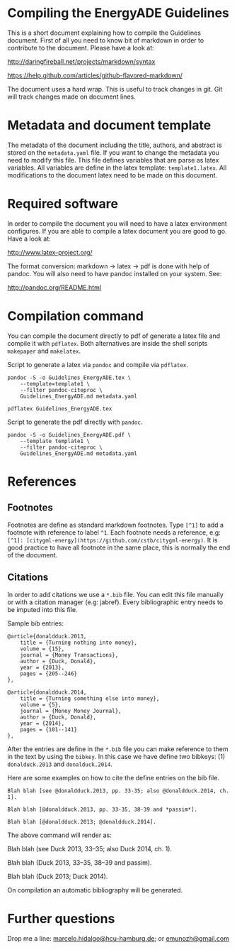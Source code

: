 # Compiling the EnergyADE Guidelines

This is a short document explaining how to compile the Guidelines document.
First of all you need to know bit of markdown in order to contribute to the
document. Please have a look at:

http://daringfireball.net/projects/markdown/syntax

https://help.github.com/articles/github-flavored-markdown/

The document uses a hard wrap. This is useful to track changes in git. Git will
track changes made on document lines.

# Metadata and document template

The metadata of the document including the title, authors, and abstract is
stored on the `metadata.yaml` file. If you want to change the metadata you need
to modify this file. This file defines variables that are parse as latex
variables. All variables are define in the latex template: `template1.latex`.
All modifications to the document latex need to be made on this document.

# Required software

In order to compile the document you will need to have a latex environment
configures. If you are able to compile a latex document you are good to go.
Have a look at:

http://www.latex-project.org/

The format conversion: markdown -> latex -> pdf is done with help of pandoc.
You will also need to have pandoc installed on your system. See:

http://pandoc.org/README.html

# Compilation command

You can compile the document directly to pdf of generate a latex file and
compile it with `pdflatex`. Both alternatives are inside the shell scripts
`makepaper` and `makelatex`. 

Script to generate a latex via `pandoc` and compile via `pdflatex`. 

``` shell
pandoc -S -o Guidelines_EnergyADE.tex \
    --template=template1 \
    --filter pandoc-citeproc \
    Guidelines_EnergyADE.md metadata.yaml

pdflatex Guidelines_EnergyADE.tex
```

Script to generate the pdf directly with `pandoc`.
```
pandoc -S -o Guidelines_EnergyADE.pdf \
    --template template1 \
    --filter pandoc-citeproc \
    Guidelines_EnergyADE.md metadata.yaml
```

# References

## Footnotes

Footnotes are define as standard markdown footnotes. Type `[^1]` to add a
footnote with reference to label `^1`. Each footnote needs a reference, e.g: 
`[^1]: [citygml-energy](https://github.com/cstb/citygml-energy)`.
It is good practice to have all footnote in the same place, this is normally the
end of the document. 

## Citations

In order to add citations we use a `*.bib` file. You can edit this file manually
or with a citation manager (e.g: jabref). Every bibliographic entry needs to be
imputed into this file.

Sample bib entries:

```
@article{donaldduck.2013,
	title = {Turning nothing into money},
	volume = {15},
	journal = {Money Transactions},
	author = {Duck, Donald},
	year = {2013},
	pages = {205--246}
},

@article{donaldduck.2014,
	title = {Turning something else into money},
	volume = {5},
	journal = {Money Money Journal},
	author = {Duck, Donald},
	year = {2014},
	pages = {101--141}
},
```

After the entries are define in the `*.bib` file you can make reference to them
in the text by using the `bibkey`. In this case we have define two bibkeys: (1)
`donalduck.2013` and `donalduck.2014`.

Here are some examples on how to cite the define entries on the bib file. 

```
Blah blah [see @donaldduck.2013, pp. 33-35; also @donaldduck.2014, ch. 1].

Blah blah [@donaldduck.2013, pp. 33-35, 38-39 and *passim*].

Blah blah [@donaldduck.2013; @donaldduck.2014].
```

The above command will render as:

Blah blah (see Duck 2013, 33–35; also Duck 2014, ch. 1).

Blah blah (Duck 2013, 33–35, 38–39 and passim).

Blah blah (Duck 2013; Duck 2014).

On compilation an automatic bibliography will be generated.

# Further questions

Drop me a line: marcelo.hidalgo@hcu-hamburg.de; or emunozh@gmail.com

